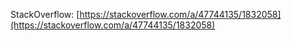 
StackOverflow: [https://stackoverflow.com/a/47744135/1832058](https://stackoverflow.com/a/47744135/1832058)
